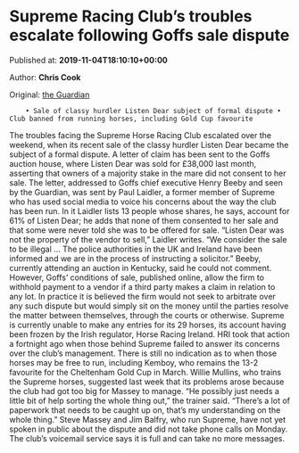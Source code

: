 
# Supreme Racing Club’s troubles escalate following Goffs sale dispute

Published at: **2019-11-04T18:10:10+00:00**

Author: **Chris Cook**

Original: [the Guardian](https://www.theguardian.com/sport/2019/nov/04/supreme-racing-club-troubles-escalate-goffs-sale-dispute-horse-racing)


        • Sale of classy hurdler Listen Dear subject of formal dispute • Club banned from running horses, including Gold Cup favourite
      
The troubles facing the Supreme Horse Racing Club escalated over the weekend, when its recent sale of the classy hurdler Listen Dear became the subject of a formal dispute. A letter of claim has been sent to the Goffs auction house, where Listen Dear was sold for £38,000 last month, asserting that owners of a majority stake in the mare did not consent to her sale.
The letter, addressed to Goffs chief executive Henry Beeby and seen by the Guardian, was sent by Paul Laidler, a former member of Supreme who has used social media to voice his concerns about the way the club has been run. In it Laidler lists 13 people whose shares, he says, account for 61% of Listen Dear; he adds that none of them consented to her sale and that some were never told she was to be offered for sale.
“Listen Dear was not the property of the vendor to sell,” Laidler writes. “We consider the sale to be illegal … The police authorities in the UK and Ireland have been informed and we are in the process of instructing a solicitor.”
Beeby, currently attending an auction in Kentucky, said he could not comment. However, Goffs’ conditions of sale, published online, allow the firm to withhold payment to a vendor if a third party makes a claim in relation to any lot. In practice it is believed the firm would not seek to arbitrate over any such dispute but would simply sit on the money until the parties resolve the matter between themselves, through the courts or otherwise.
Supreme is currently unable to make any entries for its 29 horses, its account having been frozen by the Irish regulator, Horse Racing Ireland. HRI took that action a fortnight ago when those behind Supreme failed to answer its concerns over the club’s management.
There is still no indication as to when those horses may be free to run, including Kemboy, who remains the 13-2 favourite for the Cheltenham Gold Cup in March.
Willie Mullins, who trains the Supreme horses, suggested last week that its problems arose because the club had got too big for Massey to manage. “He possibly just needs a little bit of help sorting the whole thing out,” the trainer said. “There’s a lot of paperwork that needs to be caught up on, that’s my understanding on the whole thing.”
Steve Massey and Jim Balfry, who run Supreme, have not yet spoken in public about the dispute and did not take phone calls on Monday. The club’s voicemail service says it is full and can take no more messages.
